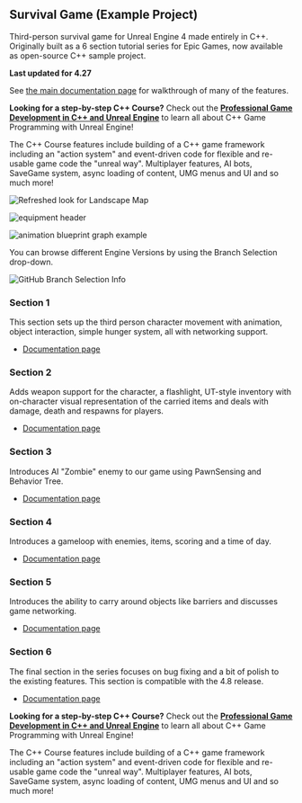 Survival Game (Example Project)
-------------------------

Third-person survival game for Unreal Engine 4 made entirely in C++. Originally built as a 6 section tutorial series for Epic Games, now available as open-source C++ sample project.

**Last updated for 4.27**

See [the main documentation page](https://www.tomlooman.com/survival-sample-game-for-ue4/) for walkthrough of many of the features.

**Looking for a step-by-step C++ Course?** Check out the **[Professional Game Development in C++ and Unreal Engine](https://courses.tomlooman.com/p/unrealengine-cpp/?product_id=3423335&coupon_code=EARLYBIRD20)** to learn all about C++ Game Programming with Unreal Engine!

The C++ Course features include building of a C++ game framework including an "action system" and event-driven code for flexible and re-usable game code the "unreal way". Multiplayer features, AI bots, SaveGame system, async loading of content, UMG menus and UI and so much more!

![Refreshed look for Landscape Map](https://www.tomlooman.com/wp-content/uploads/2021/01/survivalgame_refresh_05.jpg)

![equipment header](https://www.tomlooman.com/wp-content/uploads/2015/04/section6_equipment03.jpg)

![animation blueprint graph example](https://www.tomlooman.com/wp-content/uploads/2015/04/section6_advancedanimbp031.jpg)

You can browse different Engine Versions by using the Branch Selection drop-down.

![GitHub Branch Selection Info](https://www.tomlooman.com/wp-content/uploads/2021/01/github_branchesinfo.jpg)

### Section 1
This section sets up the third person character movement with animation, object interaction, simple hunger system, all with networking support.

- [Documentation page](https://www.tomlooman.com/survival-sample-game-for-ue4/section-one/)

### Section 2
Adds weapon support for the character, a flashlight, UT-style inventory with on-character visual representation of the carried items and deals with damage, death and respawns for players.

- [Documentation page](https://www.tomlooman.com/survival-sample-game-for-ue4/section-two/)

### Section 3
Introduces AI "Zombie" enemy to our game using PawnSensing and Behavior Tree.

- [Documentation page](https://www.tomlooman.com/survival-sample-game-for-ue4/section-three/)

### Section 4
Introduces a gameloop with enemies, items, scoring and a time of day.

- [Documentation page](https://www.ue4community.wiki/Legacy/Survival_Sample_Game:_Section_4)

### Section 5
Introduces the ability to carry around objects like barriers and discusses game networking.

- [Documentation page](https://www.ue4community.wiki/Legacy/Survival_Sample_Game:_Section_5)

### Section 6
The final section in the series focuses on bug fixing and a bit of polish to the existing features. This section is compatible with the 4.8 release.

- [Documentation page](https://www.ue4community.wiki/Legacy/Survival_Sample_Game:_Section_6)

**Looking for a step-by-step C++ Course?** Check out the **[Professional Game Development in C++ and Unreal Engine](https://courses.tomlooman.com/p/unrealengine-cpp/?product_id=3423335&coupon_code=EARLYBIRD20)** to learn all about C++ Game Programming with Unreal Engine!

The C++ Course features include building of a C++ game framework including an "action system" and event-driven code for flexible and re-usable game code the "unreal way". Multiplayer features, AI bots, SaveGame system, async loading of content, UMG menus and UI and so much more!
